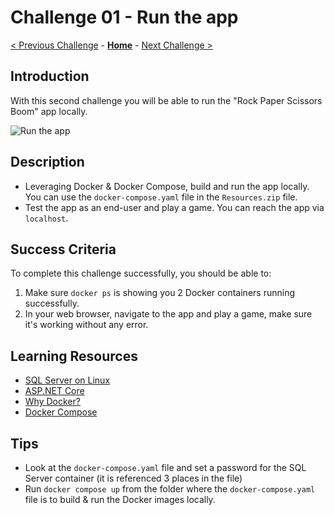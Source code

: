 # Challenge 01 - Run the app

[< Previous Challenge](./Challenge-00.md) - **[Home](../README.md)** - [Next Challenge >](./Challenge-02.md)

## Introduction

With this second challenge you will be able to run the "Rock Paper Scissors Boom" app locally.

![Run the app](../images/RunTheApp.png)

## Description

- Leveraging Docker & Docker Compose, build and run the app locally. You can use the `docker-compose.yaml` file in the `Resources.zip` file.
- Test the app as an end-user and play a game. You can reach the app via `localhost`.

## Success Criteria

To complete this challenge successfully, you should be able to:

1. Make sure `docker ps` is showing you 2 Docker containers running successfully.
1. In your web browser, navigate to the app and play a game, make sure it's working without any error.

## Learning Resources

- [SQL Server on Linux](https://docs.microsoft.com/en-us/sql/linux/sql-server-linux-overview)
- [ASP.NET Core](https://docs.microsoft.com/en-us/aspnet/core)
- [Why Docker?](https://www.docker.com/)
- [Docker Compose](https://docs.docker.com/compose/)

## Tips

- Look at the `docker-compose.yaml` file and set a password for the SQL Server container (it is referenced 3 places in the file)
- Run `docker compose up` from the folder where the `docker-compose.yaml` file is to build & run the Docker images locally.
